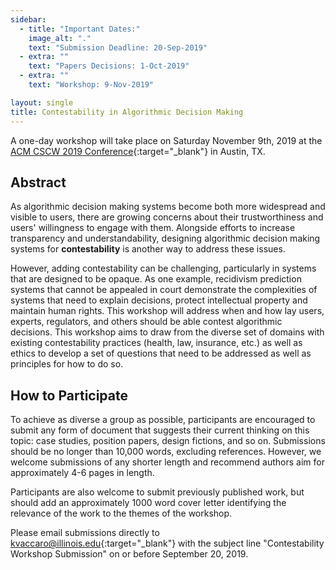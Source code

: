 ```yaml
---
sidebar:
  - title: "Important Dates:"
    image_alt: "."
    text: "Submission Deadline: 20-Sep-2019"
  - extra: ""
    text: "Papers Decisions: 1-Oct-2019"
  - extra: ""
    text: "Workshop: 9-Nov-2019"

layout: single
title: Contestability in Algorithmic Decision Making
---
```


A one-day workshop will take place on Saturday November 9th, 2019 at the [ACM CSCW 2019 Conference](http://cscw.acm.org/2019/){:target="\_blank"} in Austin, TX.

## Abstract

As algorithmic decision making systems become both more widespread and visible to users, there are growing concerns about their trustworthiness and users' willingness to engage with them. Alongside efforts to increase transparency and understandability, designing algorithmic decision making systems for **contestability** is another way to address these issues. 

However, adding contestability can be challenging, particularly in systems that are designed to be opaque. As one example, recidivism prediction systems that cannot be appealed in court demonstrate the complexities of systems that need to explain decisions, protect intellectual property and maintain human rights. This workshop will address when and how lay users, experts, regulators, and others should be able contest algorithmic decisions. This workshop aims to draw from the diverse set of domains with existing contestability practices (health, law, insurance, etc.) as well as ethics to develop a set of questions that need to be addressed as well as principles for how to do so. 


## How to Participate

To achieve as diverse a group as possible, participants are encouraged to submit any form of document that suggests their current thinking on this topic: case studies, position papers, design fictions, and so on. Submissions should be no longer than 10,000 words, excluding references. However, we welcome submissions of any shorter length and recommend authors aim for approximately 4-6 pages in length.

Participants are also welcome to submit previously published work, but should add an approximately 1000 word cover letter identifying the relevance of the work to the themes of the workshop.

Please email submissions directly to [kvaccaro@illinois.edu](mailto:kvaccaro@illinois.edu){:target="_blank"} with the subject line "Contestability Workshop Submission" on or before September 20, 2019.

 


